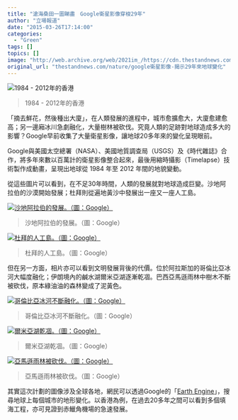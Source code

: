 ```yaml
---
title: "滄海桑田一圖睇盡　Google衛星影像穿梭29年"
author: "立場報道"
date: "2015-03-26T17:14:00"
categories:
  - "Green"
tags: []
topics: []
image: "http://web.archive.org/web/2021im_/https://cdn.thestandnews.com/media/photos/cache/hk_4i5Bg_1200x0.gif"
original_url: "thestandnews.com/nature/google衛星影像-揭示29年來地球變化"
---
```

![1984 - 2012年的香港](http://web.archive.org/web/2021im_/https://cdn.thestandnews.com/media/photos/cache/hk_4i5Bg_1200x0.gif)

> 1984 - 2012年的香港

「摘去鮮花，然後種出大廈」，在人類發展的進程中，城市愈擴愈大，大廈愈建愈高；另一邊廂冰川急劇融化，大量樹林被砍伐。究竟人類的足跡對地球造成多大的影響？Google早前收集了大量衛星影像，讓地球20多年來的變化呈現眼前。

Google與美國太空總署（NASA）、美國地質調查局（USGS）及《時代雜誌》合作，將多年來數以百萬計的衛星影像整合起來，最後用縮時攝影（Timelapse）技術製作成動畫，呈現出地球從 1984 年至 2012 年間的地貌變動。

從這些圖片可以看到，在不足30年時間，人類的發展就對地球造成巨變。沙地阿拉伯的沙漠開始發展；杜拜則從遍地黃沙中發展出一座又一座人工島。

[![沙地阿拉伯的發展。（圖：Google）](http://web.archive.org/web/2021im_/https://cdn.thestandnews.com/media/photos/cache/Saudi20Arabia20Irrigation_D05F2_1200x0.gif)](http://web.archive.org/web/20210628175306/https://cdn.thestandnews.com/media/photos/cache/Saudi20Arabia20Irrigation_D05F2_1200x0.gif)

> 沙地阿拉伯的發展。（圖：Google）

[![杜拜的人工島。（圖：Google）](http://web.archive.org/web/2021im_/https://cdn.thestandnews.com/media/photos/cache/Dubai20Coastal20Expansion_Y2qtY_1200x0.gif)](http://web.archive.org/web/20210628175306/https://cdn.thestandnews.com/media/photos/cache/Dubai20Coastal20Expansion_Y2qtY_1200x0.gif)

> 杜拜的人工島。（圖：Google）

但在另一方面，相片亦可以看到文明發展背後的代價。位於阿拉斯加的哥倫比亞冰河大幅度融化；伊朗境內的鹹水湖爾米亞湖逐漸乾凅。巴西亞馬遜雨林中樹木不斷被砍伐，原本綠油油的森林變成了泥黃色。

[![哥倫比亞冰河不斷融化。（圖：Google）](http://web.archive.org/web/2021im_/https://cdn.thestandnews.com/media/photos/cache/Columbia20Glacier20Retreat_YGr0V_1200x0.gif)](http://web.archive.org/web/20210628175306/https://cdn.thestandnews.com/media/photos/cache/Columbia20Glacier20Retreat_YGr0V_1200x0.gif)

> 哥倫比亞冰河不斷融化。（圖：Google）

[![爾米亞湖乾凅。（圖：Google）](http://web.archive.org/web/2021im_/https://cdn.thestandnews.com/media/photos/cache/Lake20Urmia20Drying20Up_lkDhX_1200x0.gif)](http://web.archive.org/web/20210628175306/https://cdn.thestandnews.com/media/photos/cache/Lake20Urmia20Drying20Up_lkDhX_1200x0.gif)

> 爾米亞湖乾凅。（圖：Google）

[![亞馬遜雨林被砍伐。（圖：Google）](http://web.archive.org/web/2021im_/https://cdn.thestandnews.com/media/photos/cache/Brazilian20Amazon20Deforestation_RBoJE_1200x0.gif)](http://web.archive.org/web/20210628175306/https://cdn.thestandnews.com/media/photos/cache/Brazilian20Amazon20Deforestation_RBoJE_1200x0.gif)

> 亞馬遜雨林被砍伐。（圖：Google）

其實這次計劃的圖像涉及全球各地，網民可以透過Google的「[Earth Engine](http://web.archive.org/web/20210628175306/https://earthengine.google.org/#intro/v=22.2783151,114.17469499999993,9.019424105193234)」，搜尋地球上每個城市的地形變化。以香港為例，在過去20多年之間可以看到多個填海工程，亦可見證到赤鱲角機場的急速發展。